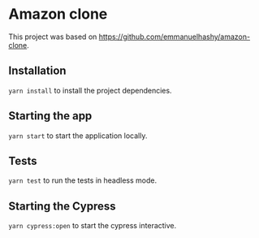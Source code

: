 # Amazon clone

This project was based on https://github.com/emmanuelhashy/amazon-clone.

## Installation

 `yarn install` to install the project dependencies.

## Starting the app

 `yarn start` to start the application locally.

## Tests 

 `yarn test` to run the tests in headless mode.
 
 ## Starting the Cypress

 `yarn cypress:open` to start the cypress interactive.
